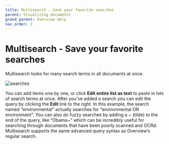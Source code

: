 ```yaml
---
title: Multisearch - Save your favorite searches
parent: Visualizing documents
grand_parent: Overview Help
nav_order: 2
---
```


# Multisearch - Save your favorite searches

Multisearch looks for many search terms in all documents at once.

![searches](/wp-content/uploads/2014/11/multisearch.png)

You can add items one by one, or click __Edit entire list as text__ to paste in lots of search terms at once. After you’ve added a search you can edit the query by clicking the __Edit__ link to the right. In this example, the search named “environmental” actually searches for “environmental OR environment”. You can also do fuzzy searches by adding a ~ (tilde) to the end of the query, like “Obama~” which can be incredibly useful for searching through documents that have been poorly scanned and OCRd. Multisearch supports the same advanced query syntax as Overview’s regular search.
